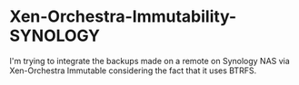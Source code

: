 # Xen-Orchestra-Immutability-SYNOLOGY
I'm trying to integrate the backups made on a remote on Synology NAS via Xen-Orchestra Immutable considering the fact that it uses BTRFS.
